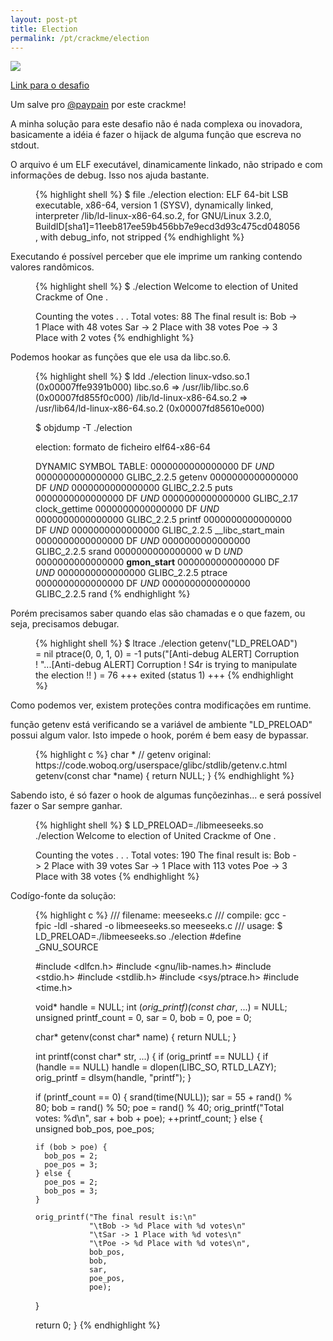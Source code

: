 ```yaml
---
layout: post-pt
title: Election
permalink: /pt/crackme/election
---
```


![](https://gifsstore.com/public/upload/gifs/15774085601577408551.gif)

[Link para o desafio](https://crackmes.one/crackme/5d64749533c5d46f00e2c324)

Um salve pro [@paypain](https://crackmes.one/user/paypain) por este crackme!

A minha solução para este desafio não é nada complexa ou inovadora, basicamente a idéia é fazer o hijack de alguma função que escreva no stdout.

O arquivo é um ELF executável, dinamicamente linkado, não stripado e com informações de debug. Isso nos ajuda bastante.

<figure class="highlight-figure highlight">
{% highlight shell %}
$ file ./election
election: ELF 64-bit LSB executable, x86-64, version 1 (SYSV), dynamically linked, interpreter /lib/ld-linux-x86-64.so.2, for GNU/Linux 3.2.0, BuildID[sha1]=11eeb817ee59b456bb7e9ecd3d93c475cd048056, with debug_info, not stripped
{% endhighlight %}
</figure>

Executando é possível perceber que ele imprime um ranking contendo valores randômicos.

<figure class="highlight-figure highlight">
{% highlight shell %}
$ ./election
Welcome to election of United Crackme of One .

Counting the votes . . .
Total votes: 88
The final result is:
	Bob -> 1 Place with 48 votes
	Sar -> 2 Place with 38 votes
	Poe -> 3 Place with 2 votes
{% endhighlight %}
</figure>

Podemos hookar as funções que ele usa da libc.so.6.

<figure class="highlight-figure highlight">
{% highlight shell %}
$ ldd ./election
linux-vdso.so.1 (0x00007ffe9391b000)
libc.so.6 => /usr/lib/libc.so.6 (0x00007fd855f0c000)
/lib/ld-linux-x86-64.so.2 => /usr/lib64/ld-linux-x86-64.so.2 (0x00007fd85610e000)

$ objdump -T ./election

election:     formato de ficheiro elf64-x86-64

DYNAMIC SYMBOL TABLE:
0000000000000000      DF *UND*	0000000000000000  GLIBC_2.2.5 getenv
0000000000000000      DF *UND*	0000000000000000  GLIBC_2.2.5 puts
0000000000000000      DF *UND*	0000000000000000  GLIBC_2.17  clock_gettime
0000000000000000      DF *UND*	0000000000000000  GLIBC_2.2.5 printf
0000000000000000      DF *UND*	0000000000000000  GLIBC_2.2.5 __libc_start_main
0000000000000000      DF *UND*	0000000000000000  GLIBC_2.2.5 srand
0000000000000000  w   D  *UND*	0000000000000000              __gmon_start__
0000000000000000      DF *UND*	0000000000000000  GLIBC_2.2.5 ptrace
0000000000000000      DF *UND*	0000000000000000  GLIBC_2.2.5 rand
{% endhighlight %}
</figure>

Porém precisamos saber quando elas são chamadas e o que fazem, ou seja, precisamos debugar.

<figure class="highlight-figure highlight">
{% highlight shell %}
$ ltrace ./election
getenv("LD_PRELOAD")                                       = nil
ptrace(0, 0, 1, 0)                                         = -1
puts("[Anti-debug ALERT] Corruption ! "...[Anti-debug ALERT] Corruption ! S4r is trying to manipulate the election !!
)                = 76
+++ exited (status 1) +++
{% endhighlight %}
</figure>

Como podemos ver, existem proteções contra modificações em runtime.

função getenv está verificando se a variável de ambiente "LD_PRELOAD" possui algum valor. Isto impede o hook, porém é bem easy de bypassar.

<figure class="highlight-figure highlight">
{% highlight c %}
char *
// getenv original: https://code.woboq.org/userspace/glibc/stdlib/getenv.c.html
getenv(const char *name)
{
	return NULL;
}
{% endhighlight %}
</figure>

Sabendo isto, é só fazer o hook de algumas funçõezinhas... e será possível fazer o Sar sempre ganhar.

<figure class="highlight-figure highlight">
{% highlight shell %}
$ LD_PRELOAD=./libmeeseeks.so ./election
Welcome to election of United Crackme of One .

Counting the votes . . .
Total votes: 190
The final result is:
	Bob -> 2 Place with 39 votes
	Sar -> 1 Place with 113 votes
	Poe -> 3 Place with 38 votes
{% endhighlight %}
</figure>

Codígo-fonte da solução:

<figure class="highlight-figure highlight">
{% highlight c %}
/// filename: meeseeks.c
/// compile: gcc -fpic -ldl -shared -o libmeeseeks.so meeseeks.c
/// usage: $ LD_PRELOAD=./libmeeseeks.so ./election
#define _GNU_SOURCE

#include <dlfcn.h>
#include <gnu/lib-names.h>
#include <stdio.h>
#include <stdlib.h>
#include <sys/ptrace.h>
#include <time.h>

void* handle = NULL;
int (*orig_printf)(const char*, ...) = NULL;
unsigned printf_count = 0, sar = 0, bob = 0, poe = 0;

char*
getenv(const char* name)
{
  return NULL;
}

int
printf(const char* str, ...)
{
  if (orig_printf == NULL) {
    if (handle == NULL)
      handle = dlopen(LIBC_SO, RTLD_LAZY);
    orig_printf = dlsym(handle, "printf");
  }

  if (printf_count == 0) {
    srand(time(NULL));
    sar = 55 + rand() % 80;
    bob = rand() % 50;
    poe = rand() % 40;
    orig_printf("Total votes: %d\n", sar + bob + poe);
    ++printf_count;
  } else {
    unsigned bob_pos, poe_pos;

    if (bob > poe) {
      bob_pos = 2;
      poe_pos = 3;
    } else {
      poe_pos = 2;
      bob_pos = 3;
    }

    orig_printf("The final result is:\n"
                "\tBob -> %d Place with %d votes\n"
                "\tSar -> 1 Place with %d votes\n"
                "\tPoe -> %d Place with %d votes\n",
                bob_pos,
                bob,
                sar,
                poe_pos,
                poe);
  }

  return 0;
}
{% endhighlight %}
</figure>
